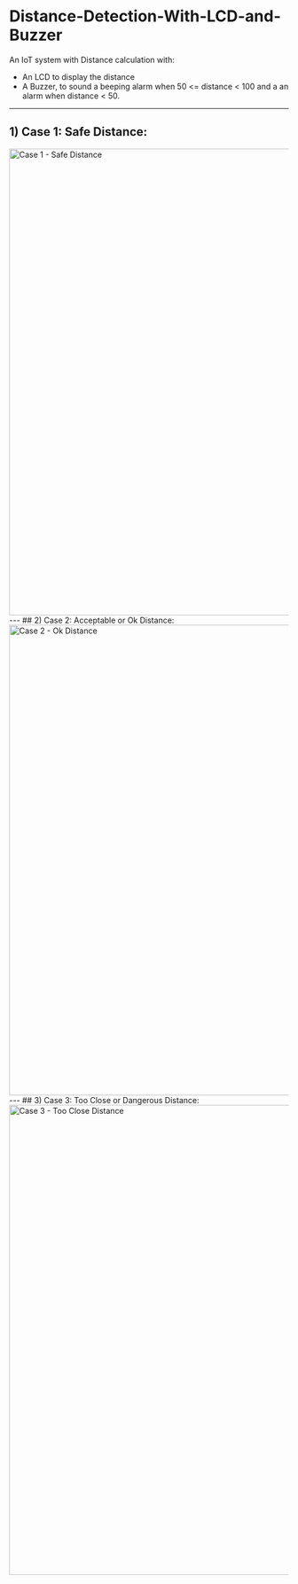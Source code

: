 # Distance-Detection-With-LCD-and-Buzzer
An IoT system with Distance calculation with:
- An LCD to display the distance
- A Buzzer, to sound a beeping alarm when 50 <= distance < 100 and a an alarm when distance < 50.
---
## 1) Case 1: Safe Distance:
<img width="1122" height="842" alt="Case 1 - Safe Distance" src="https://github.com/user-attachments/assets/4d651da2-f4c1-4388-bd17-bd2f59e8e166" />
---
## 2) Case 2: Acceptable or Ok Distance:
<img width="1110" height="849" alt="Case 2 - Ok Distance" src="https://github.com/user-attachments/assets/529a56de-f999-4a78-85ca-4e59260b9f7e" />
---
## 3) Case 3: Too Close or Dangerous Distance:
<img width="1122" height="848" alt="Case 3 - Too Close Distance" src="https://github.com/user-attachments/assets/ec0a5a2b-7497-401a-a6da-da9feb97d35e" />
